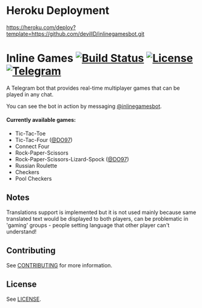 # Heroku Deployment
https://heroku.com/deploy?template=https://github.com/devillD/inlinegamesbot.git
# Inline Games [![Build Status](https://travis-ci.org/jacklul/inlinegamesbot.svg?branch=master)](https://travis-ci.org/jacklul/inlinegamesbot) [![License](https://img.shields.io/github/license/jacklul/inlinegamesbot.svg)](https://github.com/jacklul/inlinegamesbot/blob/master/LICENSE) [![Telegram](https://img.shields.io/badge/Telegram-%40inlinegamesbot-blue.svg)](https://telegram.me/inlinegamesbot)

A Telegram bot that provides real-time multiplayer games that can be played in any chat.

You can see the bot in action by messaging [@inlinegamesbot](https://telegram.me/inlinegamesbot).

#### Currently available games:

- Tic-Tac-Toe
- Tic-Tac-Four ([@DO97](https://github.com/DO97))
- Connect Four
- Rock-Paper-Scissors
- Rock-Paper-Scissors-Lizard-Spock ([@DO97](https://github.com/DO97))
- Russian Roulette
- Checkers
- Pool Checkers

## Notes

Translations support is implemented but it is not used mainly because same translated text would be displayed to both players, can be problematic in 'gaming' groups - people setting language that other player can't understand!

## Contributing

See [CONTRIBUTING](CONTRIBUTING.md) for more information.

## License

See [LICENSE](LICENSE).
